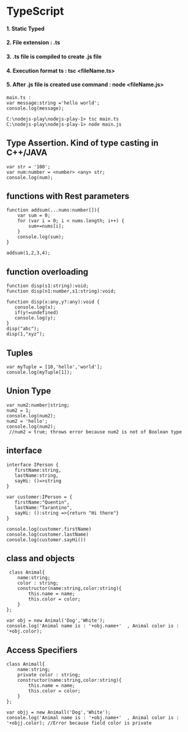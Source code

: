 # TypeScript
#### 1. Static Typed
#### 2. File extension : .ts 
#### 3. .ts file is compiled to create .js file
#### 4. Execution format ts : tsc <fileName.ts>
#### 5. After .js file is created use command : node <fileName.js>

```
main.ts : 
var message:string ='hello world';
console.log(message);

C:\nodejs-play\nodejs-play-1> tsc main.ts
C:\nodejs-play\nodejs-play-1> node main.js
```
## Type Assertion. Kind of type casting in C++/JAVA
```
var str = '100';
var num:number = <number> <any> str;
console.log(num);
```
## functions with Rest parameters
```
function addsum(...nums:number[]){
    var sum = 0;
    for (var i = 0; i < nums.length; i++) {
        sum+=nums[i];
    }
    console.log(sum);
}

addsum(1,2,3,4);
```
## function overloading
```
function disp(s1:string):void; 
function disp(n1:number,s1:string):void; 

function disp(x:any,y?:any):void { 
   console.log(x); 
   if(y!=undefined)
   console.log(y); 
} 
disp("abc");
disp(1,"xyz");
```
## Tuples
 ```
var myTuple = [10,'hello','world'];
console.log(myTuple[1]);
```
## Union Type 
```
var num2:number|string;
num2 = 1;
console.log(num2);
num2 = 'hello';
console.log(num2);
 //num2 = true; throws error because num2 is not of Boolean type
```
 ## interface 

 ```
 interface IPerson { 
    firstName:string, 
    lastName:string, 
    sayHi: ()=>string 
 } 
 
 var customer:IPerson = { 
    firstName:"Quentin",
    lastName:"Tarantino", 
    sayHi: ():string =>{return "Hi there"} 
 } 
 
 console.log(customer.firstName) 
 console.log(customer.lastName) 
 console.log(customer.sayHi())  
 ```

 ## class and objects
```
 class Animal{
    name:string;
    color : string;
    constructor(name:string,color:string){
        this.name = name;
        this.color = color;
    }
};

var obj = new Animal('Dog','White');
console.log('Animal name is : '+obj.name+'  , Animal color is : '+obj.color);
```

## Access Specifiers
```
class Animall{
    name:string;
    private color : string;
    constructor(name:string,color:string){
        this.name = name;
        this.color = color;
    }
};

var objj = new Animall('Dog','White');
console.log('Animal name is : '+obj.name+'  , Animal color is : '+objj.color); //Error because field color is private
```

